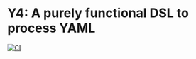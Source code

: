Y4:  A purely functional DSL to process YAML
===

[![CI](https://github.com/managarm/y4/actions/workflows/ci.yml/badge.svg)](https://github.com/managarm/y4/actions/workflows/ci.yml)
